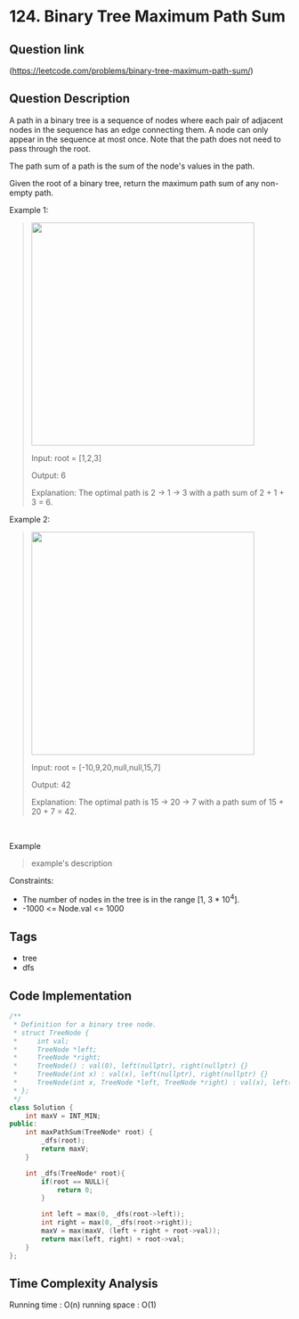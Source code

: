 # 124. Binary Tree Maximum Path Sum

## Question link
(https://leetcode.com/problems/binary-tree-maximum-path-sum/)

## Question Description
A path in a binary tree is a sequence of nodes where each pair of adjacent nodes in the sequence has an edge connecting them. A node can only appear in the sequence at most once. Note that the path does not need to pass through the root.

The path sum of a path is the sum of the node's values in the path.

Given the root of a binary tree, return the maximum path sum of any non-empty path.


Example 1:
> <img src="https://assets.leetcode.com/uploads/2020/10/13/exx1.jpg" width="400" />
>
> Input: root = [1,2,3]
>
> Output: 6
>
> Explanation: The optimal path is 2 -> 1 -> 3 with a path sum of 2 + 1 + 3 = 6.

Example 2:
> <img src="https://assets.leetcode.com/uploads/2020/10/13/exx2.jpg" width="400" />
>
> Input: root = [-10,9,20,null,null,15,7]
>
> Output: 42
>
> Explanation: The optimal path is 15 -> 20 -> 7 with a path sum of 15 + 20 + 7 = 42.

<br/>

Example
> example's description

Constraints:
- The number of nodes in the tree is in the range [1, 3 * 10<sup>4</sup>].
- -1000 <= Node.val <= 1000

## Tags
- tree
- dfs

## Code Implementation
```c++
/**
 * Definition for a binary tree node.
 * struct TreeNode {
 *     int val;
 *     TreeNode *left;
 *     TreeNode *right;
 *     TreeNode() : val(0), left(nullptr), right(nullptr) {}
 *     TreeNode(int x) : val(x), left(nullptr), right(nullptr) {}
 *     TreeNode(int x, TreeNode *left, TreeNode *right) : val(x), left(left), right(right) {}
 * };
 */
class Solution {
    int maxV = INT_MIN;
public:
    int maxPathSum(TreeNode* root) {
        _dfs(root);
        return maxV;
    }

    int _dfs(TreeNode* root){
        if(root == NULL){
            return 0;
        }

        int left = max(0, _dfs(root->left));
        int right = max(0, _dfs(root->right));
        maxV = max(maxV, (left + right + root->val));
        return max(left, right) + root->val;
    }
};
```

## Time Complexity Analysis
Running time  : O(n)
running space : O(1)